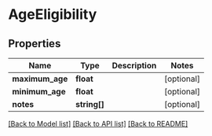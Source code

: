 # AgeEligibility

## Properties
Name | Type | Description | Notes
------------ | ------------- | ------------- | -------------
**maximum_age** | **float** |  | [optional] 
**minimum_age** | **float** |  | [optional] 
**notes** | **string[]** |  | [optional] 

[[Back to Model list]](../README.md#documentation-for-models) [[Back to API list]](../README.md#documentation-for-api-endpoints) [[Back to README]](../README.md)


